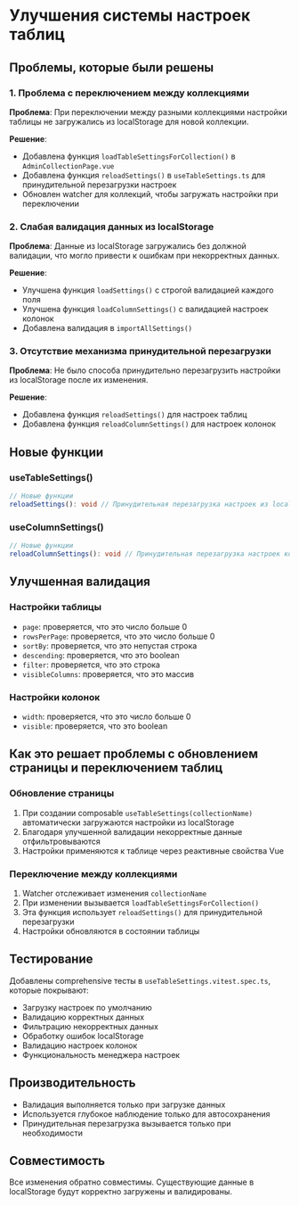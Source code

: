 # Улучшения системы настроек таблиц

## Проблемы, которые были решены

### 1. Проблема с переключением между коллекциями

**Проблема**: При переключении между разными коллекциями настройки таблицы не загружались из localStorage для новой коллекции.

**Решение**:

- Добавлена функция `loadTableSettingsForCollection()` в `AdminCollectionPage.vue`
- Добавлена функция `reloadSettings()` в `useTableSettings.ts` для принудительной перезагрузки настроек
- Обновлен watcher для коллекций, чтобы загружать настройки при переключении

### 2. Слабая валидация данных из localStorage

**Проблема**: Данные из localStorage загружались без должной валидации, что могло привести к ошибкам при некорректных данных.

**Решение**:

- Улучшена функция `loadSettings()` с строгой валидацией каждого поля
- Улучшена функция `loadColumnSettings()` с валидацией настроек колонок
- Добавлена валидация в `importAllSettings()`

### 3. Отсутствие механизма принудительной перезагрузки

**Проблема**: Не было способа принудительно перезагрузить настройки из localStorage после их изменения.

**Решение**:

- Добавлена функция `reloadSettings()` для настроек таблиц
- Добавлена функция `reloadColumnSettings()` для настроек колонок

## Новые функции

### useTableSettings()

```typescript
// Новые функции
reloadSettings(): void // Принудительная перезагрузка настроек из localStorage
```

### useColumnSettings()

```typescript
// Новые функции
reloadColumnSettings(): void // Принудительная перезагрузка настроек колонок
```

## Улучшенная валидация

### Настройки таблицы

- `page`: проверяется, что это число больше 0
- `rowsPerPage`: проверяется, что это число больше 0
- `sortBy`: проверяется, что это непустая строка
- `descending`: проверяется, что это boolean
- `filter`: проверяется, что это строка
- `visibleColumns`: проверяется, что это массив

### Настройки колонок

- `width`: проверяется, что это число больше 0
- `visible`: проверяется, что это boolean

## Как это решает проблемы с обновлением страницы и переключением таблиц

### Обновление страницы

1. При создании composable `useTableSettings(collectionName)` автоматически загружаются настройки из localStorage
2. Благодаря улучшенной валидации некорректные данные отфильтровываются
3. Настройки применяются к таблице через реактивные свойства Vue

### Переключение между коллекциями

1. Watcher отслеживает изменения `collectionName`
2. При изменении вызывается `loadTableSettingsForCollection()`
3. Эта функция использует `reloadSettings()` для принудительной перезагрузки
4. Настройки обновляются в состоянии таблицы

## Тестирование

Добавлены comprehensive тесты в `useTableSettings.vitest.spec.ts`, которые покрывают:

- Загрузку настроек по умолчанию
- Валидацию корректных данных
- Фильтрацию некорректных данных
- Обработку ошибок localStorage
- Валидацию настроек колонок
- Функциональность менеджера настроек

## Производительность

- Валидация выполняется только при загрузке данных
- Используется глубокое наблюдение только для автосохранения
- Принудительная перезагрузка вызывается только при необходимости

## Совместимость

Все изменения обратно совместимы. Существующие данные в localStorage будут корректно загружены и валидированы.
